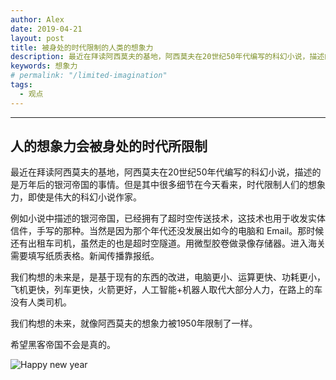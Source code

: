 ```yaml
---
author: Alex
date: 2019-04-21
layout: post
title: 被身处的时代限制的人类的想象力
description: 最近在拜读阿西莫夫的基地，阿西莫夫在20世纪50年代编写的科幻小说，描述的是万年后的银河帝国的事情。但是其中很多细节在今天看来，时代限制人们的想象力，即使是伟大的科幻小说作家。
keywords: 想象力
# permalink: "/limited-imagination"
tags:
  - 观点
---
```


--------------

## 人的想象力会被身处的时代所限制

最近在拜读阿西莫夫的基地，阿西莫夫在20世纪50年代编写的科幻小说，描述的是万年后的银河帝国的事情。但是其中很多细节在今天看来，时代限制人们的想象力，即使是伟大的科幻小说作家。

例如小说中描述的银河帝国，已经拥有了超时空传送技术，这技术也用于收发实体信件，手写的那种。当然是因为那个年代还没发展出如今的电脑和 Email。那时候还有出租车司机，虽然走的也是超时空隧道。用微型胶卷做录像存储器。进入海关需要填写纸质表格。新闻传播靠报纸。

我们构想的未来是，是基于现有的东西的改进，电脑更小、运算更快、功耗更小，飞机更快，列车更快，火箭更好，人工智能+机器人取代大部分人力，在路上的车没有人类司机。

我们构想的未来，就像阿西莫夫的想象力被1950年限制了一样。

希望黑客帝国不会是真的。

![Happy new year](/assets/images/other/black_hole.jpg)
